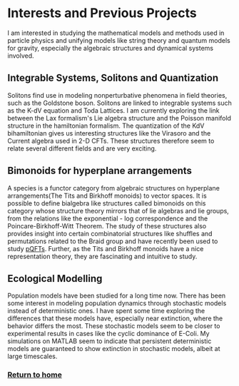 # Interests and Previous Projects 

I am interested in studying the mathematical models and methods used in particle physics and unifying models like string theory and quantum models for gravity, especially the algebraic structures and dynamical systems involved.

## Integrable Systems, Solitons and Quantization
Solitons find use in modeling nonperturbative phenomena in field theories, such as the Goldstone boson. Solitons are linked to integrable systems such as the K-dV equation and Toda Lattices. I am currently exploring the link between the Lax formalism's Lie algebra structure and the Poisson manifold structure in the hamiltonian formalism. The quantization of the KdV bihamiltonian gives us interesting structures like the Virasoro and the Current algebra used in 2-D CFTs. These structures therefore seem to relate several different fields and are very exciting.

## Bimonoids for hyperplane arrangements
A species is a  functor category from algebraic structures on hyperplane arrangements(The Tits and Birkhoff monoids) to vector spaces. It is possible to define bialgebra like structures called bimonoids on this category whose structure theory mirrors that of lie algebras and lie groups, from the relations like the exponential - log correspondence and the Poincare-Birkhoff-Witt Theorem. The study of these structures also provides insight into certain combinatorial structures like shuffles and permutations related to the Braid group and have recently been used to study [pQFTs](https://arxiv.org/pdf/2009.09969.pdf). Further, as the Tits and Birkhoff monoids have a nice representation theory, they are fascinating and intuitive to study.

## Ecological Modelling
Population models have been studied for a long time now. There has been some interest in modeling population dynamics through stochastic models instead of deterministic ones. I have spent some time exploring the differences that these models have, especially near extinction, where the behavior differs the most. These stochastic models seem to be closer to experimental results in cases like the cyclic dominance of E-Coli. My simulations on MATLAB seem to indicate that persistent deterministic models are guaranteed to show extinction in stochastic models, albeit at large timescales.

 

 
### [Return to home](index.md)

